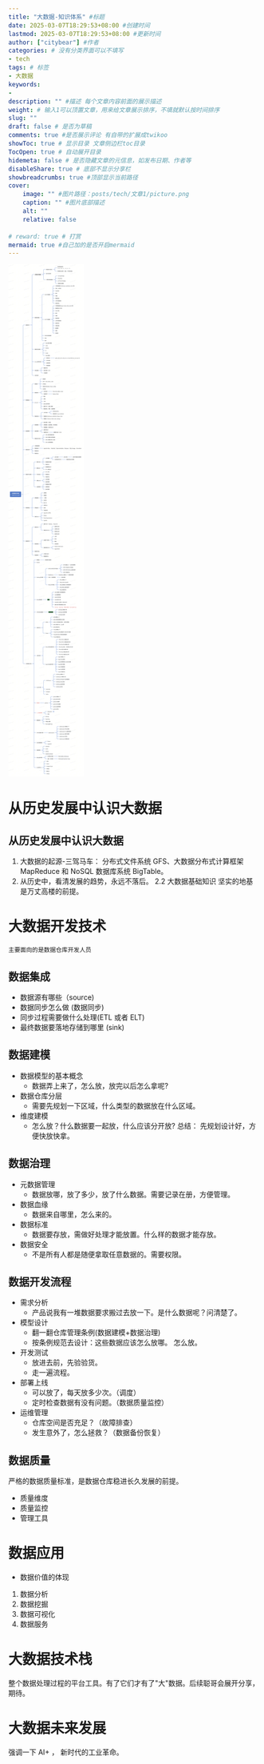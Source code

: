 ```yaml
---
title: "大数据-知识体系" #标题
date: 2025-03-07T18:29:53+08:00 #创建时间
lastmod: 2025-03-07T18:29:53+08:00 #更新时间
author: ["citybear"] #作者
categories: # 没有分类界面可以不填写
- tech
tags: # 标签
- 大数据
keywords: 
- 
description: "" #描述 每个文章内容前面的展示描述
weight: # 输入1可以顶置文章，用来给文章展示排序，不填就默认按时间排序
slug: ""
draft: false # 是否为草稿
comments: true #是否展示评论 有自带的扩展成twikoo
showToc: true # 显示目录 文章侧边栏toc目录
TocOpen: true # 自动展开目录
hidemeta: false # 是否隐藏文章的元信息，如发布日期、作者等
disableShare: true # 底部不显示分享栏
showbreadcrumbs: true #顶部显示当前路径
cover:
    image: "" #图片路径：posts/tech/文章1/picture.png
    caption: "" #图片底部描述
    alt: ""
    relative: false

# reward: true # 打赏
mermaid: true #自己加的是否开启mermaid
---
```


![alt text](dashuju.png)

# 从历史发展中认识大数据
##  从历史发展中认识大数据
1. 大数据的起源-三驾马车： 分布式文件系统 GFS、大数据分布式计算框架 MapReduce 和 NoSQL 数据库系统 BigTable。
2. 从历史中，看清发展的趋势，永远不落后。
2.2 大数据基础知识
坚实的地基是万丈高楼的前提。
# 大数据开发技术
    主要面向的是数据仓库开发人员
## 数据集成
- 数据源有哪些（source)
- 数据同步怎么做 (数据同步)
- 同步过程需要做什么处理(ETL 或者 ELT)
- 最终数据要落地存储到哪里 (sink)
##  数据建模
- 数据模型的基本概念
    - 数据弄上来了，怎么放，放完以后怎么拿呢?
- 数据仓库分层
    - 需要先规划一下区域，什么类型的数据放在什么区域。
- 维度建模
    - 怎么放？什么数据要一起放，什么应该分开放?
总结： 先规划设计好，方便快放快拿。
##  数据治理
- 元数据管理
    - 数据放哪，放了多少，放了什么数据。需要记录在册，方便管理。
- 数据血缘
    - 数据来自哪里，怎么来的。
- 数据标准
    - 数据要存放，需做好处理才能放置。什么样的数据才能存放。
- 数据安全
    - 不是所有人都是随便拿取任意数据的。需要权限。
##  数据开发流程
- 需求分析
    - 产品说我有一堆数据要求搬过去放一下。是什么数据呢？问清楚了。
- 模型设计
    - 翻一翻仓库管理条例(数据建模+数据治理)
    - 按条例规范去设计：这些数据应该怎么放哪。 怎么放。
- 开发测试
    - 放进去前，先验验货。
    - 走一遍流程。
- 部署上线
    - 可以放了，每天放多少次。（调度）
    - 定时检查数据有没有问题。（数据质量监控）
- 运维管理
    - 仓库空间是否充足？（故障排查）
    - 发生意外了，怎么拯救？（数据备份恢复）
##  数据质量
严格的数据质量标准，是数据仓库稳进长久发展的前提。
- 质量维度
- 质量监控
- 管理工具
# 数据应用
- 数据价值的体现
1. 数据分析
2. 数据挖掘
3. 数据可视化
4. 数据服务
# 大数据技术栈
整个数据处理过程的平台工具。有了它们才有了"大"数据。后续聪哥会展开分享，期待。
# 大数据未来发展
强调一下 AI+ ， 新时代的工业革命。
